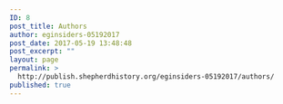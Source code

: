 ```yaml
---
ID: 8
post_title: Authors
author: eginsiders-05192017
post_date: 2017-05-19 13:48:48
post_excerpt: ""
layout: page
permalink: >
  http://publish.shepherdhistory.org/eginsiders-05192017/authors/
published: true
---
```

<!-- Here be dragons. -->